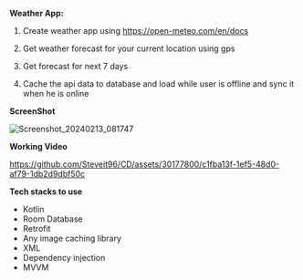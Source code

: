 **Weather App:**

1. Create weather app using https://open-meteo.com/en/docs

2. Get weather forecast for your current location using gps

3. Get forecast for next 7 days

4. Cache the api data to database and load while user is offline and sync it when he is online

**ScreenShot**

![Screenshot_20240213_081747](https://github.com/Steveit96/CD/assets/30177800/f49e5286-a4a5-4192-b7a1-a7d3cb753bbd)

**Working Video**

https://github.com/Steveit96/CD/assets/30177800/c1fba13f-1ef5-48d0-af79-1db2d9dbf50c


**Tech stacks to use**

- Kotlin 
- Room Database 
- Retrofit 
- Any image caching library 
- XML  
- Dependency injection 
- MVVM 
